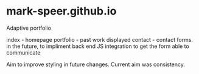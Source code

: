 # mark-speer.github.io

Adaptive portfolio

index - homepage
portfolio - past work displayed
contact - contact forms. in the future, to impliment back end JS integration to get the form able to communicate

Aim to improve styling in future changes. Current aim was consistency.